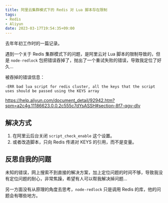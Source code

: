 ```yaml
---
title: 阿里云集群模式下的 Redis 对 Lua 脚本存在限制
tags:
- Redis
- Aliyun
date: 2023-03-17T19:54:35+09:00
---
```


去年年初工作时的一篇记录。

遇到一个关于 Redis 集群模式下的问题，是阿里云对 Lua 脚本的限制导致的，但是 `node-redlock` 包把错误吞掉了，抛出了一个重试失败的错误，导致我定位了好久…

被吞掉的错误信息：

```
-ERR bad lua script for redis cluster, all the keys that the script uses should be passed using the KEYS array
```

https://help.aliyun.com/document_detail/92942.htm?spm=a2c4g.11186623.0.0.2c555c7dYsASSH#section-8f7-qgv-dlv

## 解决方式

1. 在阿里云后台关闭 `script_check_enable` 这个设置。
2. 或者改造脚本，只向 Redis 传递对 KEYS 的引用，而不是变量。

## 反思自我的问题

未知的错误，网上搜索不到直接的解决方案，加上定位问题的时间不够，导致我没有定位问题的耐心，非常焦躁，希望有人可以帮我解决掉问题...

另一方面没有从原理的角度去思考，`node-redlock` 只是调用 Redis 的库，他的问题会有哪些地方。
